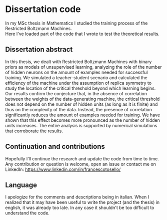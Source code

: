# Dissertation code
In my MSc thesis in Mathematics I studied the training process of the Restricted Boltzmann Machines.  
Here I've loaded part of the code that I wrote to test the theoretical results.

## Dissertation abstract
In this thesis, we dealt with Restricted Boltzmann Machines with binary priors as models of unsupervised learning, analyzing the role of the number of hidden neurons on the amount of examples needed for successful training. We simulated a teacher-student scenario and calculated the efficiency of the machine under the assumption of replica symmetry to study the location of the critical threshold beyond which learning begins.
Our results confirm the conjecture that, in the absence of correlation between the weights of the data-generating machine, the critical threshold does not depend on the number of hidden units (as long as it is finite) and thus on the complexity of the data. Instead, the presence of correlation significantly reduces the amount of examples needed for training. We have shown that this effect becomes more pronounced as the number of hidden units increases.
The entire analysis is supported by numerical simulations that corroborate the results.

## Continuation and contributions
Hopefully I'll continue the research and update the code from time to time.  
Any contribution or question is welcome, open an issue or contact me on LinkedIn: https://www.linkedin.com/in/francescotosello/

## Language
I apologize for the comments and descriptions being in italian.
When I realized that it may have been useful to write the project (and the thesis) in english, it was already too late.
In any case it shouldn't be too difficult to understand the code.
